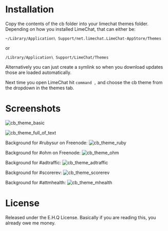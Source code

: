 Installation
============

Copy the contents of the cb folder into your limechat themes folder. Depending on how you installed LimeChat, that can either be:

`~/Library/Application\ Support/net.limechat.LimeChat-AppStore/Themes`

or

`/Library/Application\ Support/LimeChat/Themes`

Alternatively you can just create a symlink so when you download updates those are loaded automatically.

Next time you open LimeChat hit `command ,` and choose the cb theme from the dropdown in the themes tab.

Screenshots
===========

![cb_theme_basic](http://f.cl.ly/items/330J1S3M3Q1q223Z2O2x/Screen%20Shot%202012-03-30%20at%207.14.05%20PM.png)

![cb_theme_full_of_text](http://f.cl.ly/items/3W1g2I1G2K2m3Y1x3Y1j/Screen%20Shot%202012-03-30%20at%207.18.55%20PM.png)

Background for #rubysur on Freenode:
![cb_theme_ruby](http://f.cl.ly/items/0A1U2R2z0z2n2C2W0f3L/Screen%20Shot%202012-03-30%20at%207.26.34%20PM.png)

Background for #ohm on Freenode:
![cb_theme_ohm](http://f.cl.ly/items/121y2e433z2f3t2r0B2F/Screen%20Shot%202012-03-30%20at%207.25.46%20PM.png)

Background for #adtraffic:
![cb_theme_adtraffic](http://f.cl.ly/items/3u0H19470z1C3b3V0T1b/Screen%20Shot%202012-03-30%20at%207.24.11%20PM.png)

Background for #scorerev:
![cb_theme_scorerev](http://f.cl.ly/items/0h1H0F3r0h1M0R001l2r/Screen%20Shot%202012-03-30%20at%207.19.41%20PM.png)

Background for #attmhealth:
![cb_theme_mhealth](http://f.cl.ly/items/1f1H0y1R1c3x473g0Z3n/Screen%20Shot%202012-03-30%20at%207.27.48%20PM.png)

License
=======

Released under the E.H.Q License. Basically if you are reading this, you already owe me money.
